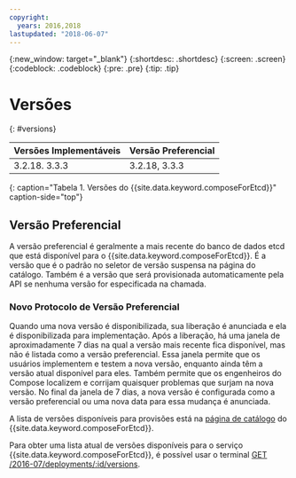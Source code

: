 ```yaml
---
copyright:
  years: 2016,2018
lastupdated: "2018-06-07"
---
```


{:new_window: target="_blank"}
{:shortdesc: .shortdesc}
{:screen: .screen}
{:codeblock: .codeblock}
{:pre: .pre}
{:tip: .tip}

# Versões
{: #versions}

Versões Implementáveis | Versão Preferencial
----------|-----------
3.2.18. 3.3.3 | 3.2.18, 3.3.3
{: caption="Tabela 1. Versões do {{site.data.keyword.composeForEtcd}}" caption-side="top"}

## Versão Preferencial

A versão preferencial é geralmente a mais recente do banco de dados etcd que está disponível para o {{site.data.keyword.composeForEtcd}}. É a versão que é o padrão no seletor de versão suspensa na página do catálogo. Também é a versão que será provisionada automaticamente pela API se nenhuma versão for especificada na chamada.

### Novo Protocolo de Versão Preferencial

Quando uma nova versão é disponibilizada, sua liberação é anunciada e ela é disponibilizada para implementação. Após a liberação, há uma janela de aproximadamente 7 dias na qual a versão mais recente fica disponível, mas não é listada como a versão preferencial. Essa janela permite que os usuários implementem e testem a nova versão, enquanto ainda têm a versão atual disponível para eles. Também permite que os engenheiros do Compose localizem e corrijam quaisquer problemas que surjam na nova versão. No final da janela de 7 dias, a nova versão é configurada como a versão preferencial ou uma nova data para essa mudança é anunciada.

A lista de versões disponíveis para provisões está na [página de catálogo](https://console.{DomainName}/catalog/services/compose-for-etcd) do {{site.data.keyword.composeForEtcd}}.

Para obter uma lista atual de versões disponíveis para o serviço {{site.data.keyword.composeForEtcd}}, é possível usar o terminal [GET /2016-07/deployments/:id/versions](https://apidocs.compose.com/v1.0/reference#2016-07-get-deployments-versions).
